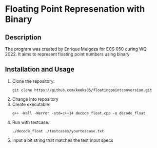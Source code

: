 # Floating Point Represenation with Binary 
## Description
The program was created by Enrique Melgoza for ECS 050 during WQ 2022. It aims to represent floating point numbers using binary
## Installation and Usage
1. Clone the repository:
    ```shell
    git clone https://github.com/keeks05/floatingpointconversion.git
    ```
2. Change into repository
3. Create executable:
    ```shell
    g++ -Wall -Werror -std=c++14 decode_float.cpp -o decode_float
    ```
4. Run with testcase:
    ```shell
    ./decode_float ./testcases/yourtescase.txt
    ```
5. Input a bit string that matches the test input specs
